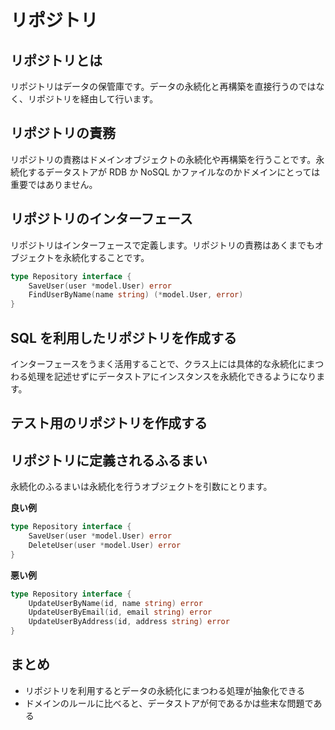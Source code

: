 # リポジトリ

## リポジトリとは

リポジトリはデータの保管庫です。データの永続化と再構築を直接行うのではなく、リポジトリを経由して行います。

## リポジトリの責務

リポジトリの責務はドメインオブジェクトの永続化や再構築を行うことです。永続化するデータストアが RDB か NoSQL かファイルなのかドメインにとっては重要ではありません。

## リポジトリのインターフェース

リポジトリはインターフェースで定義します。リポジトリの責務はあくまでもオブジェクトを永続化することです。

```go
type Repository interface {
	SaveUser(user *model.User) error
	FindUserByName(name string) (*model.User, error)
}
```

## SQL を利用したリポジトリを作成する

インターフェースをうまく活用することで、クラス上には具体的な永続化にまつわる処理を記述せずにデータストアにインスタンスを永続化できるようになります。

## テスト用のリポジトリを作成する

## リポジトリに定義されるふるまい

永続化のふるまいは永続化を行うオブジェクトを引数にとります。

**良い例**

```go
type Repository interface {
	SaveUser(user *model.User) error
	DeleteUser(user *model.User) error
}
```

**悪い例**

```go
type Repository interface {
	UpdateUserByName(id, name string) error
	UpdateUserByEmail(id, email string) error
	UpdateUserByAddress(id, address string) error
}
```

## まとめ

- リポジトリを利用するとデータの永続化にまつわる処理が抽象化できる
- ドメインのルールに比べると、データストアが何であるかは些末な問題である
